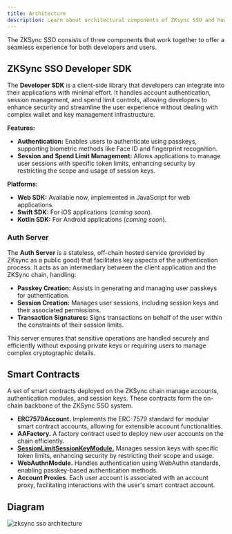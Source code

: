 ```yaml
---
title: Architecture
description: Learn about architectural components of ZKsync SSO and how they work together.
---
```


The ZKSync SSO consists of three components that work together to offer a seamless experience for both developers and users.


## ZKSync SSO Developer SDK

The **Developer SDK** is a client-side library that developers can integrate into their applications with minimal effort. It handles account authentication, session management, and spend limit controls, allowing developers to enhance security and streamline the user experience without dealing with complex wallet and key management infrastructure.

**Features:**

- **Authentication:** Enables users to authenticate using passkeys, supporting biometric methods like Face ID and fingerprint recognition.
- **Session and Spend Limit Management:** Allows applications to manage user sessions with specific token limits, enhancing security by restricting the scope and usage of session keys.

**Platforms:**

- **Web SDK:** Available now, implemented in JavaScript for web applications.
- **Swift SDK:** For iOS applications (*coming soon*).
- **Kotlin SDK:** For Android applications (*coming soon*).

### Auth Server

The **Auth Server** is a stateless, off-chain hosted service (provided by ZKsync as a public good) that facilitates key aspects of the authentication process. It acts as an intermediary between the client application and the ZKSync chain, handling:

- **Passkey Creation:** Assists in generating and managing user passkeys for authentication.
- **Session Creation:** Manages user sessions, including session keys and their associated permissions.
- **Transaction Signatures:** Signs transactions on behalf of the user within the constraints of their session limits.

This server ensures that sensitive operations are handled securely and efficiently without exposing private keys or requiring users to manage complex cryptographic details.

## Smart Contracts
A set of smart contracts deployed on the ZKSync chain manage accounts, authentication modules, and session keys. These contracts form the on-chain backbone of the ZKSync SSO system.

- **ERC7579Account.** Implements the ERC-7579 standard for modular smart contract accounts, allowing for extensible account functionalities.
- **AAFactory.** A factory contract used to deploy new user accounts on the chain efficiently.
- **[SessionLimitSessionKeyModule.](/build/zksync-sso/features#design)** Manages session keys with specific token limits, enhancing security by restricting their scope and usage.
- **WebAuthnModule.** Handles authentication using WebAuthn standards, enabling passkey-based authentication methods.
- **Account Proxies**. Each user account is associated with an account proxy, facilitating interactions with the user's smart contract account.

## Diagram

![zksync sso architecture](/images/zksync-sso/zksync-sso-architecture.png)

